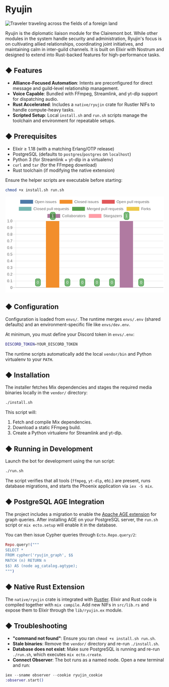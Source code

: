 # Ryujin

![Traveler traveling across the fields of a foreign land](https://i.pinimg.com/736x/66/ae/1c/66ae1c45850b48307a8927b25cabd976.jpg)

Ryujin is the diplomatic liaison module for the Clairemont bot. While other modules in the system handle security and administration, Ryujin's focus is on cultivating allied relationships, coordinating joint initiatives, and maintaining calm in inter-guild channels. It is built on Elixir with Nostrum and designed to extend into Rust-backed features for high-performance tasks.

## ◆ Features

- **Alliance-Focused Automation**: Intents are preconfigured for direct message and guild-level relationship management.
- **Voice Capable**: Bundled with FFmpeg, Streamlink, and yt-dlp support for dispatching audio.
- **Rust Accelerated**: Includes a `native/ryujin` crate for Rustler NIFs to handle compute-heavy tasks.
- **Scripted Setup**: Local `install.sh` and `run.sh` scripts manage the toolchain and environment for repeatable setups.

## ◆ Prerequisites

- Elixir ≥ 1.18 (with a matching Erlang/OTP release)
- PostgreSQL (defaults to `postgres`/`postgres` on `localhost`)
- Python 3 (for Streamlink + yt-dlp in a virtualenv)
- `curl` and `tar` (for the FFmpeg download)
- Rust toolchain (if modifying the native extension)

Ensure the helper scripts are executable before starting:

```bash
chmod +x install.sh run.sh
```
![Repository Chart Report](chart-report.png)

## ◆ Configuration

Configuration is loaded from `envs/`. The runtime merges `envs/.env` (shared defaults) and an environment-specific file like `envs/dev.env`.

At minimum, you must define your Discord token in `envs/.env`:

```bash
DISCORD_TOKEN=YOUR_DISCORD_TOKEN
```

The runtime scripts automatically add the local `vendor/bin` and Python virtualenv to your `PATH`.

## ◆ Installation

The installer fetches Mix dependencies and stages the required media binaries locally in the `vendor/` directory:

```bash
./install.sh
```

This script will:

1. Fetch and compile Mix dependencies.
2. Download a static FFmpeg build.
3. Create a Python virtualenv for Streamlink and yt-dlp.

## ◆ Running in Development

Launch the bot for development using the run script:

```bash
./run.sh
```

The script verifies that all tools (`ffmpeg`, `yt-dlp`, etc.) are present, runs database migrations, and starts the Phoenix application via `iex -S mix`.

## ◆ PostgreSQL AGE Integration

The project includes a migration to enable the [Apache AGE extension](https://github.com/apache/age) for graph queries. After installing AGE on your PostgreSQL server, the `run.sh` script or `mix ecto.setup` will enable it in the database.

You can then issue Cypher queries through `Ecto.Repo.query/2`:

```elixir
Repo.query!("""
SELECT *
FROM cypher('ryujin_graph', $$
MATCH (n) RETURN n
$$) AS (node ag_catalog.agtype);
""")
```

## ◆ Native Rust Extension

The `native/ryujin` crate is integrated with [Rustler](https://github.com/rusterlium/rustler). Elixir and Rust code is compiled together with `mix compile`. Add new NIFs in `src/lib.rs` and expose them to Elixir through the `lib/ryujin.ex` module.

## ◆ Troubleshooting

- **"command not found"**: Ensure you ran `chmod +x install.sh run.sh`.
- **Stale binaries**: Remove the `vendor/` directory and re-run `./install.sh`.
- **Database does not exist**: Make sure PostgreSQL is running and re-run `./run.sh`, which executes `mix ecto.create`.
- **Connect Observer**: The bot runs as a named node. Open a new terminal and run:

```elixir
iex --sname observer --cookie ryujin_cookie
:observer.start()
```
